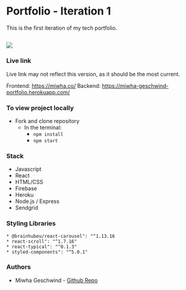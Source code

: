 
# Portfolio - Iteration 1 
This is the first iteration of my tech portfolio.

![](src/Portfolio.GIF)
---

### Live link
Live link may not reflect this version, as it should be the most current. 

Frontend: https://miwha.co/
Backend: https://miwha-geschwind-portfolio.herokuapp.com/

### To view project locally   
   * Fork and clone repository
     * In the terminal:
        * `npm install` 
        * `npm start`

### Stack
* Javascript 
* React 
* HTML/CSS 
* Firebase
* Heroku
* Node.js / Express 
* Sendgrid 

### Styling Libraries 
    * @brainhubeu/react-carousel": "^1.13.16
    * react-scroll": "^1.7.16"
    * react-typical": "^0.1.3"
    * styled-components": "^5.0.1"


### Authors

* Miwha Geschwind - [Github Repo](https://github.com/miwhag)

